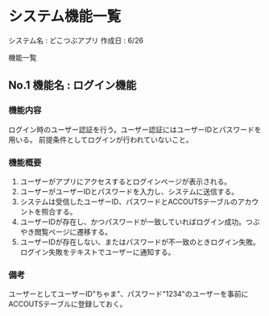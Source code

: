 # システム機能一覧

システム名 : どこつぶアプリ
作成日 : 6/26

機能一覧
## No.1 機能名 : ログイン機能
### 機能内容

ログイン時のユーザー認証を行う。ユーザー認証にはユーザーIDとパスワードを用いる。
前提条件としてログインが行われていないこと。

### 機能概要

1. ユーザーがアプリにアクセスするとログインページが表示される。
2. ユーザーがユーザーIDとパスワードを入力し、システムに送信する。
3. システムは受信したユーザーID、パスワードとACCOUTSテーブルのアカウントを照合する。
4. ユーザーIDが存在し、かつパスワードが一致していればログイン成功。つぶやき閲覧ページに遷移する。
5. ユーザーIDが存在しない、またはパスワードが不一致のときログイン失敗。ログイン失敗をテキストでユーザーに通知する。

### 備考
ユーザーとしてユーザーID"ちゃま"、パスワード"1234"のユーザーを事前にACCOUTSテーブルに登録しておく。